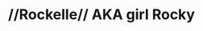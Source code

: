 ---
pid: llp311
title: "//Rockelle// AKA girl Rocky"
location_transcription: Next to rocky monument
coordinates: "[-75.179765234922, 39.965510332969]"
zipcode: '19120'
gen_neighborhood: North Philadelphia
neighborhood: Logan,Olney
outside_phl: 
age: '13'
age_range: 13-19
instagram: 
image_file_name: llp_311.jpg
proposal_transcription: |-
  I would change the gender of the rocky monument cause even girls can be the best at something too.

  Pink Pink

  Rockelle
topic: Pop Culture,Women
topic_summary: 0, 0
type: Sculpture Statue,Protest,Performance
keywords_other: rocky, gender, gender bend, rocky statue
credit: Laisha Pagan
image_labels: 
twitter: 
facebook: 
permalink: "/monuments/llp311/"
layout: item-page
---